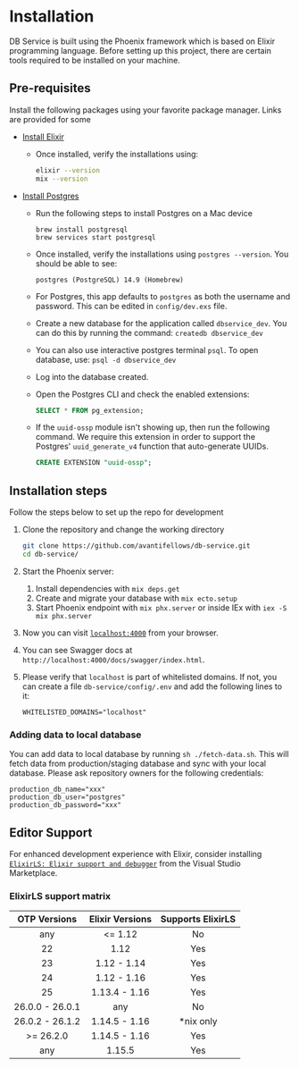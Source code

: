 # Installation

DB Service is built using the Phoenix framework which is based on Elixir programming language. Before setting up this project, there are certain tools required to be installed on your machine.

## Pre-requisites

Install the following packages using your favorite package manager. Links are provided for some

- [Install Elixir](https://elixir-lang.org/install.html#distributions)
  - Once installed, verify the installations using:

    ```sh
    elixir --version
    mix --version
    ```

- [Install Postgres](https://www.postgresql.org/download/)
  - Run the following steps to install Postgres on a Mac device

    ```
    brew install postgresql
    brew services start postgresql
    ```

  - Once installed, verify the installations using `postgres --version`. You should be able to see:

    ```
    postgres (PostgreSQL) 14.9 (Homebrew)
    ```

  - For Postgres, this app defaults to `postgres` as both the username and password. This can be edited in `config/dev.exs` file.
  - Create a new database for the application called `dbservice_dev`. You can do this by running the command: `createdb dbservice_dev`
  - You can also use interactive postgres terminal `psql`. To open database, use: `psql -d dbservice_dev`
  - Log into the database created.
  - Open the Postgres CLI and check the enabled extensions:

    ```sql
    SELECT * FROM pg_extension;
    ```

  - If the `uuid-ossp` module isn't showing up, then run the following command. We require this extension in order to support the Postgres' `uuid_generate_v4` function that auto-generate UUIDs.

    ```sql
    CREATE EXTENSION "uuid-ossp";
    ```

## Installation steps

Follow the steps below to set up the repo for development

1. Clone the repository and change the working directory

    ```sh
    git clone https://github.com/avantifellows/db-service.git
    cd db-service/
    ```

2. Start the Phoenix server:
   1. Install dependencies with `mix deps.get`
   2. Create and migrate your database with `mix ecto.setup`
   3. Start Phoenix endpoint with `mix phx.server` or inside IEx with `iex -S mix phx.server`
3. Now you can visit [`localhost:4000`](http://localhost:4000) from your browser.
4. You can see Swagger docs at `http://localhost:4000/docs/swagger/index.html`.
5. Please verify that `localhost` is part of whitelisted domains. If not, you can create a file `db-service/config/.env` and add the following lines to it:

    ```
    WHITELISTED_DOMAINS="localhost"
    ```

### Adding data to local database

You can add data to local database by running `sh ./fetch-data.sh`. This will fetch data from production/staging database and sync with your local database. Please ask repository owners for the following credentials:

```production_db_host="xxx.rds.amazonaws.com"
production_db_name="xxx"
production_db_user="postgres"
production_db_password="xxx"
```

## Editor Support

For enhanced development experience with Elixir, consider installing [`ElixirLS: Elixir support and debugger`](https://marketplace.visualstudio.com/items?itemName=JakeBecker.elixir-ls) from the Visual Studio Marketplace.

### ElixirLS support matrix

|  OTP Versions   | Elixir Versions | Supports ElixirLS |
| :-------------: | :-------------: | :---------------: |
|      any        |     <= 1.12     |        No         |
|      22         |       1.12      |        Yes        |
|      23         |   1.12 - 1.14   |        Yes        |
|      24         |   1.12 - 1.16   |        Yes        |
|      25         |  1.13.4 - 1.16  |        Yes        |
| 26.0.0 - 26.0.1 |       any       |        No         |
| 26.0.2 - 26.1.2    |  1.14.5 - 1.16  |    *nix only      |
|   >= 26.2.0     |  1.14.5 - 1.16  |        Yes        |
|      any        |     1.15.5      |        Yes        |
